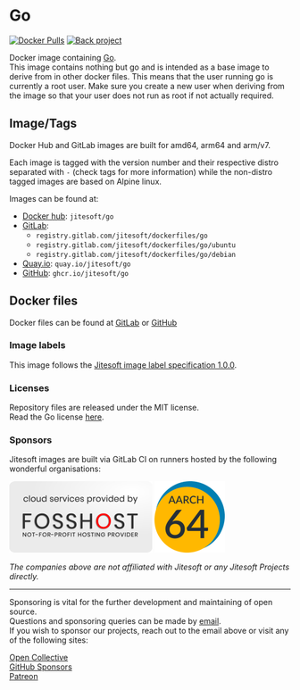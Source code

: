 # Go

[![Docker Pulls](https://img.shields.io/docker/pulls/jitesoft/go.svg)](https://cloud.docker.com/u/jitesoft/repository/docker/jitesoft/go)
[![Back project](https://img.shields.io/badge/Open%20Collective-Tip%20the%20devs!-blue.svg)](https://opencollective.com/jitesoft-open-source)

Docker image containing [Go](https://golang.org/).  
This image contains nothing but go and is intended as a base image to derive from in other docker files.
This means that the user running go is currently a root user. Make sure you create a new user when deriving from the
image so that your user does not run as root if not actually required.

## Image/Tags

Docker Hub and GitLab images are built for amd64, arm64 and arm/v7.

Each image is tagged with the version number and their respective distro separated with `-` (check tags for more information) while the non-distro tagged images are based on Alpine linux.

Images can be found at:

* [Docker hub](https://hub.docker.com/r/jitesoft/go): `jitesoft/go`  
* [GitLab](https://gitlab.com/jitesoft/dockerfiles/go): 
    * `registry.gitlab.com/jitesoft/dockerfiles/go`
    * `registry.gitlab.com/jitesoft/dockerfiles/go/ubuntu`
    * `registry.gitlab.com/jitesoft/dockerfiles/go/debian`
* [Quay.io](https://quay.io/jitesoft/go): `quay.io/jitesoft/go`
* [GitHub](https://github.com/orgs/jitesoft/packages/container/package/go): `ghcr.io/jitesoft/go`

## Docker files

Docker files can be found at  [GitLab](https://gitlab.com/jitesoft/dockerfiles/go) or [GitHub](https://github.com/jitesoft/docker-go)

### Image labels

This image follows the [Jitesoft image label specification 1.0.0](https://gitlab.com/snippets/1866155).

### Licenses

Repository files are released under the MIT license.  
Read the Go license [here](https://github.com/golang/go/blob/master/LICENSE).

### Sponsors

Jitesoft images are built via GitLab CI on runners hosted by the following wonderful organisations:

[![Fosshost Logo](https://raw.githubusercontent.com/jitesoft/misc/master/sponsors/fosshostx128.png)](https://fosshost.org)
[![Aarch64 logo](https://raw.githubusercontent.com/jitesoft/misc/master/sponsors/aarch64x128.png)](https://aarch64.com)

_The companies above are not affiliated with Jitesoft or any Jitesoft Projects directly._

---

Sponsoring is vital for the further development and maintaining of open source.  
Questions and sponsoring queries can be made by <a href="mailto:sponsor@jitesoft.com">email</a>.  
If you wish to sponsor our projects, reach out to the email above or visit any of the following sites:

[Open Collective](https://opencollective.com/jitesoft-open-source)  
[GitHub Sponsors](https://github.com/sponsors/jitesoft)  
[Patreon](https://www.patreon.com/jitesoft)
